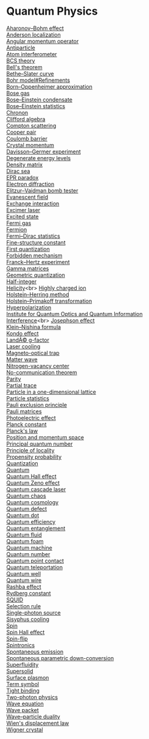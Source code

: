 # Quantum Physics
[Aharonov–Bohm effect](https://en.wikipedia.org/wiki/Aharonov%E2%80%93Bohm_effect)<br>
[Anderson localization](https://en.wikipedia.org/wiki/Anderson_localization)<br>
[Angular momentum operator](https://en.wikipedia.org/wiki/Angular_momentum_operator)<br>
[Antiparticle](https://en.wikipedia.org/wiki/Antiparticle)<br>
[Atom interferometer](https://en.wikipedia.org/wiki/Atom_interferometer)<br>
[BCS theory](https://en.wikipedia.org/wiki/BCS_theory)<br>
[Bell's theorem](https://en.wikipedia.org/wiki/Bell%27s_theorem)<br>
[Bethe–Slater curve](https://en.wikipedia.org/wiki/Bethe%E2%80%93Slater_curve)<br>
[Bohr model#Refinements](https://en.wikipedia.org/wiki/Bohr_model#Refinements)<br>
[Born–Oppenheimer approximation](https://en.wikipedia.org/wiki/Born%E2%80%93Oppenheimer_approximation)<br>
[Bose gas](https://en.wikipedia.org/wiki/Bose_gas)<br>
[Bose–Einstein condensate](https://en.wikipedia.org/wiki/Bose%E2%80%93Einstein_condensate)<br>
[Bose–Einstein statistics](https://en.wikipedia.org/wiki/Bose%E2%80%93Einstein_statistics)<br>
[Chronon](https://en.wikipedia.org/wiki/Chronon)<br>
[Clifford algebra](https://en.wikipedia.org/wiki/Clifford_algebra)<br>
[Compton scattering](https://en.wikipedia.org/wiki/Compton_scattering)<br>
[Cooper pair](https://en.wikipedia.org/wiki/Cooper_pair)<br>
[Coulomb barrier](https://en.wikipedia.org/wiki/Coulomb_barrier)<br>
[Crystal momentum](https://en.wikipedia.org/wiki/Crystal_momentum)<br>
[Davisson–Germer experiment](https://en.wikipedia.org/wiki/Davisson%E2%80%93Germer_experiment)<br>
[Degenerate energy levels](https://en.wikipedia.org/wiki/Degenerate_energy_levels)<br>
[Density matrix](https://en.wikipedia.org/wiki/Density_matrix)<br>
[Dirac sea](https://en.wikipedia.org/wiki/Dirac_sea)<br>
[EPR paradox](https://en.wikipedia.org/wiki/EPR_paradox)<br>
[Electron diffraction](https://en.wikipedia.org/wiki/Electron_diffraction)<br>
[Elitzur–Vaidman bomb tester](https://en.wikipedia.org/wiki/Elitzur%E2%80%93Vaidman_bomb_tester)<br>
[Evanescent field](https://en.wikipedia.org/wiki/Evanescent_field)<br>
[Exchange interaction](https://en.wikipedia.org/wiki/Exchange_interaction)<br>
[Excimer laser](https://en.wikipedia.org/wiki/Excimer_laser)<br>
[Excited state](https://en.wikipedia.org/wiki/Excited_state)<br>
[Fermi gas](https://en.wikipedia.org/wiki/Fermi_gas)<br>
[Fermion](https://en.wikipedia.org/wiki/Fermion)<br>
[Fermi–Dirac statistics](https://en.wikipedia.org/wiki/Fermi%E2%80%93Dirac_statistics)<br>
[Fine-structure constant](https://en.wikipedia.org/wiki/Fine-structure_constant)<br>
[First quantization](https://en.wikipedia.org/wiki/First_quantization)<br>
[Forbidden mechanism](https://en.wikipedia.org/wiki/Forbidden_mechanism)<br>
[Franck–Hertz experiment](https://en.wikipedia.org/wiki/Franck%E2%80%93Hertz_experiment)<br>
[Gamma matrices](https://en.wikipedia.org/wiki/Gamma_matrices)<br>
[Geometric quantization](https://en.wikipedia.org/wiki/Geometric_quantization)<br>
[Half-integer](https://en.wikipedia.org/wiki/Half-integer)<br>
[Helicity](https://en.wikipedia.org/wiki/Helicity_(particle_physics))<br>
[Highly charged ion](https://en.wikipedia.org/wiki/Highly_charged_ion)<br>
[Holstein–Herring method](https://en.wikipedia.org/wiki/Holstein%E2%80%93Herring_method)<br>
[Holstein–Primakoff transformation](https://en.wikipedia.org/wiki/Holstein%E2%80%93Primakoff_transformation)<br>
[Hyperpolarization](https://en.wikipedia.org/wiki/Hyperpolarization_(physics))<br>
[Institute for Quantum Optics and Quantum Information](https://en.wikipedia.org/wiki/Institute_for_Quantum_Optics_and_Quantum_Information)<br>
[Interference](https://en.wikipedia.org/wiki/Interference_(wave_propagation))<br>
[Josephson effect](https://en.wikipedia.org/wiki/Josephson_effect)<br>
[Klein–Nishina formula](https://en.wikipedia.org/wiki/Klein%E2%80%93Nishina_formula)<br>
[Kondo effect](https://en.wikipedia.org/wiki/Kondo_effect)<br>
[LandÃ© g-factor](https://en.wikipedia.org/wiki/Land%C3%A9_g-factor)<br>
[Laser cooling](https://en.wikipedia.org/wiki/Laser_cooling)<br>
[Magneto-optical trap](https://en.wikipedia.org/wiki/Magneto-optical_trap)<br>
[Matter wave](https://en.wikipedia.org/wiki/Matter_wave)<br>
[Nitrogen-vacancy center](https://en.wikipedia.org/wiki/Nitrogen-vacancy_center)<br>
[No-communication theorem](https://en.wikipedia.org/wiki/No-communication_theorem)<br>
[Parity](https://en.wikipedia.org/wiki/Parity_(physics))<br>
[Partial trace](https://en.wikipedia.org/wiki/Partial_trace)<br>
[Particle in a one-dimensional lattice](https://en.wikipedia.org/wiki/Particle_in_a_one-dimensional_lattice)<br>
[Particle statistics](https://en.wikipedia.org/wiki/Particle_statistics)<br>
[Pauli exclusion principle](https://en.wikipedia.org/wiki/Pauli_exclusion_principle)<br>
[Pauli matrices](https://en.wikipedia.org/wiki/Pauli_matrices)<br>
[Photoelectric effect](https://en.wikipedia.org/wiki/Photoelectric_effect)<br>
[Planck constant](https://en.wikipedia.org/wiki/Planck_constant)<br>
[Planck's law](https://en.wikipedia.org/wiki/Planck%27s_law)<br>
[Position and momentum space](https://en.wikipedia.org/wiki/Position_and_momentum_space)<br>
[Principal quantum number](https://en.wikipedia.org/wiki/Principal_quantum_number)<br>
[Principle of locality](https://en.wikipedia.org/wiki/Principle_of_locality)<br>
[Propensity probability](https://en.wikipedia.org/wiki/Propensity_probability)<br>
[Quantization](https://en.wikipedia.org/wiki/Quantization_(physics))<br>
[Quantum](https://en.wikipedia.org/wiki/Quantum)<br>
[Quantum Hall effect](https://en.wikipedia.org/wiki/Quantum_Hall_effect)<br>
[Quantum Zeno effect](https://en.wikipedia.org/wiki/Quantum_Zeno_effect)<br>
[Quantum cascade laser](https://en.wikipedia.org/wiki/Quantum_cascade_laser)<br>
[Quantum chaos](https://en.wikipedia.org/wiki/Quantum_chaos)<br>
[Quantum cosmology](https://en.wikipedia.org/wiki/Quantum_cosmology)<br>
[Quantum defect](https://en.wikipedia.org/wiki/Quantum_defect)<br>
[Quantum dot](https://en.wikipedia.org/wiki/Quantum_dot)<br>
[Quantum efficiency](https://en.wikipedia.org/wiki/Quantum_efficiency)<br>
[Quantum entanglement](https://en.wikipedia.org/wiki/Quantum_entanglement)<br>
[Quantum fluid](https://en.wikipedia.org/wiki/Quantum_fluid)<br>
[Quantum foam](https://en.wikipedia.org/wiki/Quantum_foam)<br>
[Quantum machine](https://en.wikipedia.org/wiki/Quantum_machine)<br>
[Quantum number](https://en.wikipedia.org/wiki/Quantum_number)<br>
[Quantum point contact](https://en.wikipedia.org/wiki/Quantum_point_contact)<br>
[Quantum teleportation](https://en.wikipedia.org/wiki/Quantum_teleportation)<br>
[Quantum well](https://en.wikipedia.org/wiki/Quantum_well)<br>
[Quantum wire](https://en.wikipedia.org/wiki/Quantum_wire)<br>
[Rashba effect](https://en.wikipedia.org/wiki/Rashba_effect)<br>
[Rydberg constant](https://en.wikipedia.org/wiki/Rydberg_constant)<br>
[SQUID](https://en.wikipedia.org/wiki/SQUID)<br>
[Selection rule](https://en.wikipedia.org/wiki/Selection_rule)<br>
[Single-photon source](https://en.wikipedia.org/wiki/Single-photon_source)<br>
[Sisyphus cooling](https://en.wikipedia.org/wiki/Sisyphus_cooling)<br>
[Spin](https://en.wikipedia.org/wiki/Spin_(physics))<br>
[Spin Hall effect](https://en.wikipedia.org/wiki/Spin_Hall_effect)<br>
[Spin-flip](https://en.wikipedia.org/wiki/Spin-flip)<br>
[Spintronics](https://en.wikipedia.org/wiki/Spintronics)<br>
[Spontaneous emission](https://en.wikipedia.org/wiki/Spontaneous_emission)<br>
[Spontaneous parametric down-conversion](https://en.wikipedia.org/wiki/Spontaneous_parametric_down-conversion)<br>
[Superfluidity](https://en.wikipedia.org/wiki/Superfluidity)<br>
[Supersolid](https://en.wikipedia.org/wiki/Supersolid)<br>
[Surface plasmon](https://en.wikipedia.org/wiki/Surface_plasmon)<br>
[Term symbol](https://en.wikipedia.org/wiki/Term_symbol)<br>
[Tight binding](https://en.wikipedia.org/wiki/Tight_binding)<br>
[Two-photon physics](https://en.wikipedia.org/wiki/Two-photon_physics)<br>
[Wave equation](https://en.wikipedia.org/wiki/Wave_equation)<br>
[Wave packet](https://en.wikipedia.org/wiki/Wave_packet)<br>
[Wave–particle duality](https://en.wikipedia.org/wiki/Wave%E2%80%93particle_duality)<br>
[Wien's displacement law](https://en.wikipedia.org/wiki/Wien%27s_displacement_law)<br>
[Wigner crystal](https://en.wikipedia.org/wiki/Wigner_crystal)<br>
